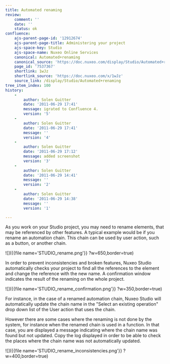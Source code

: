 ```yaml
---
title: Automated renaming
review:
    comment: ''
    date: ''
    status: ok
confluence:
    ajs-parent-page-id: '12912674'
    ajs-parent-page-title: Administering your project
    ajs-space-key: Studio
    ajs-space-name: Nuxeo Online Services
    canonical: Automated+renaming
    canonical_source: 'https://doc.nuxeo.com/display/Studio/Automated+renaming'
    page_id: '7537367'
    shortlink: 1wJz
    shortlink_source: 'https://doc.nuxeo.com/x/1wJz'
    source_link: /display/Studio/Automated+renaming
tree_item_index: 100
history:
    -
        author: Solen Guitter
        date: '2011-06-29 17:41'
        message: igrated to Confluence 4.
        version: '5'
    -
        author: Solen Guitter
        date: '2011-06-29 17:41'
        message: ''
        version: '4'
    -
        author: Solen Guitter
        date: '2011-06-29 17:12'
        message: added screenshot
        version: '3'
    -
        author: Solen Guitter
        date: '2011-06-29 14:41'
        message: ''
        version: '2'
    -
        author: Solen Guitter
        date: '2011-06-29 14:38'
        message: ''
        version: '1'

---
```

As you work on your Studio project, you may need to rename elements, that may be referenced by other features. A typical example would be if you rename an automation chain. This chain can be used by user action, such as a button, or another chain.

![]({{file name='STUDIO_rename.png'}} ?w=650,border=true)

In order to prevent inconsistencies and broken features, Nuxeo Studio automatically checks your project to find all the references to the element and change the reference with the new name. A confirmation window indicates the result of the renaming on the whole project.

![]({{file name='STUDIO_rename_confirmation.png'}} ?w=350,border=true)

For instance, in the case of a renamed automation chain, Nuxeo Studio will automatically update the chain name in the "Select an existing operation" drop down list of the User action that uses the chain.

However there are some cases where the renaming is not done by the system, for instance when the renamed chain is used in a function. In that case, you are displayed a message indicating where the chain name was found but not updated. Copy the log displayed in order to be able to check the places where the chain name was not automatically updated.

![]({{file name='STUDIO_rename_inconsistencies.png'}} ?w=400,border=true)
